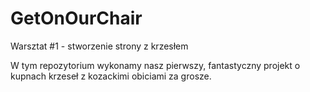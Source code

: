 # GetOnOurChair
Warsztat #1 - stworzenie strony z krzesłem

W tym repozytorium wykonamy nasz pierwszy, fantastyczny projekt o kupnach krzeseł z kozackimi obiciami za grosze.
